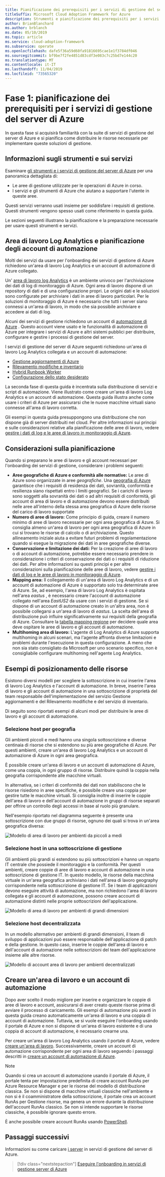 ```yaml
---
title: Pianificazione dei prerequisiti per i servizi di gestione del server di Azure
titleSuffix: Microsoft Cloud Adoption Framework for Azure
description: Strumenti e pianificazione dei prerequisiti per i servizi di gestione del server di Azure
author: BrianBlanchard
ms.author: brblanch
ms.date: 05/10/2019
ms.topic: article
ms.service: cloud-adoption-framework
ms.subservice: operate
ms.openlocfilehash: dafe5f36a59d60fa91816695cae1e1f3784df046
ms.sourcegitcommit: bf9be7f2fe4851d83cdf3e083c7c25bd7e144c20
ms.translationtype: MT
ms.contentlocale: it-IT
ms.lasthandoff: 11/04/2019
ms.locfileid: "73565320"
---
```

# <a name="phase-1-prerequisite-planning-for-azure-server-management-services"></a>Fase 1: pianificazione dei prerequisiti per i servizi di gestione del server di Azure

In questa fase si acquisirà familiarità con la suite di servizi di gestione del server di Azure e si pianifica come distribuire le risorse necessarie per implementare queste soluzioni di gestione.

## <a name="understand-the-tools-and-services"></a>Informazioni sugli strumenti e sui servizi

Esaminare [gli strumenti e i servizi di gestione del server di Azure](./tools-services.md) per una panoramica dettagliata di:

- Le aree di gestione utilizzate per le operazioni di Azure in corso.
- I servizi e gli strumenti di Azure che aiutano a supportare l'utente in queste aree.

Questi servizi verranno usati insieme per soddisfare i requisiti di gestione. Questi strumenti vengono spesso usati come riferimento in questa guida.

Le sezioni seguenti illustrano la pianificazione e la preparazione necessarie per usare questi strumenti e servizi.

## <a name="log-analytics-workspace-and-automation-account-planning"></a>Area di lavoro Log Analytics e pianificazione degli account di automazione

Molti dei servizi da usare per l'onboarding dei servizi di gestione di Azure richiedono un'area di lavoro Log Analytics e un account di automazione di Azure collegato.

Un' [area di lavoro log Analytics](https://docs.microsoft.com/azure/azure-monitor/learn/quick-create-workspace) è un ambiente univoco per l'archiviazione dei dati di log di monitoraggio di Azure. Ogni area di lavoro dispone di un repository di dati e di una configurazione propri. Le origini dati e le soluzioni sono configurate per archiviare i dati in aree di lavoro particolari. Per le soluzioni di monitoraggio di Azure è necessario che tutti i server siano connessi a un'area di lavoro, in modo che sia possibile archiviare e accedere ai dati di log.

Alcuni dei servizi di gestione richiedono un account di [automazione di Azure](https://docs.microsoft.com/azure/automation/automation-intro) . Questo account viene usato e le funzionalità di automazione di Azure per integrare i servizi di Azure e altri sistemi pubblici per distribuire, configurare e gestire i processi di gestione del server.

I servizi di gestione del server di Azure seguenti richiedono un'area di lavoro Log Analytics collegata e un account di automazione:

- [Gestione aggiornamenti di Azure](https://docs.microsoft.com/azure/automation/automation-update-management)
- [Rilevamento modifiche e inventario](https://docs.microsoft.com/azure/automation/change-tracking)
- [Hybrid Runbook Worker](https://docs.microsoft.com/azure/automation/automation-hybrid-runbook-worker)
- [Configurazione dello stato desiderato](https://docs.microsoft.com/azure/virtual-machines/extensions/dsc-overview)

La seconda fase di questa guida è incentrata sulla distribuzione di servizi e script di automazione. Viene illustrato come creare un'area di lavoro Log Analytics e un account di automazione. Questa guida illustra anche come usare i criteri di Azure per assicurarsi che le nuove macchine virtuali siano connesse all'area di lavoro corretta.

Gli esempi in questa guida presuppongono una distribuzione che non dispone già di server distribuiti nel cloud. Per altre informazioni sui principi e sulle considerazioni relative alla pianificazione delle aree di lavoro, vedere [gestire i dati di log e le aree di lavoro in monitoraggio di Azure](https://docs.microsoft.com/azure/azure-monitor/platform/manage-access).

## <a name="planning-considerations"></a>Considerazioni sulla pianificazione

Quando si preparano le aree di lavoro e gli account necessari per l'onboarding dei servizi di gestione, considerare i problemi seguenti:

- **Aree geografiche di Azure e conformità alle normative:** Le aree di Azure sono organizzate in aree *geografiche*. Una [geografia di Azure](https://azure.microsoft.com/global-infrastructure/geographies) garantisce che i requisiti di residenza dei dati, sovranità, conformità e resilienza siano rispettati entro i limiti geografici. Se i carichi di lavoro sono soggetti alla sovranità dei dati o ad altri requisiti di conformità, gli account di area di lavoro e di automazione devono essere distribuiti nelle aree all'interno della stessa area geografica di Azure delle risorse del carico di lavoro supportate
- **Numero di aree di lavoro:** Come principio di guida, creare il numero minimo di aree di lavoro necessarie per ogni area geografica di Azure. Si consiglia almeno un'area di lavoro per ogni area geografica di Azure in cui si trovano le risorse di calcolo o di archiviazione. Questo allineamento iniziale aiuta a evitare futuri problemi di regolamentazione quando si esegue la migrazione dei dati in aree geografiche diverse.
- **Conservazione e limitazione dei dati:** Per la creazione di aree di lavoro o di account di automazione, potrebbe essere necessario prendere in considerazione i criteri di conservazione dei dati o i requisiti di riduzione dei dati. Per altre informazioni su questi principi e per altre considerazioni sulla pianificazione delle aree di lavoro, vedere [gestire i dati di log e le aree di lavoro in monitoraggio di Azure](https://docs.microsoft.com/azure/azure-monitor/platform/manage-access).
- **Mapping area:** Il collegamento di un'area di lavoro Log Analytics e di un account di automazione di Azure è supportato solo tra determinate aree di Azure. Se, ad esempio, l'area di lavoro Log Analytics è ospitata nell'area *eastus* , è necessario creare l'account di automazione collegato nell'area *EastUS2* da usare con i servizi di gestione. Se si dispone di un account di automazione creato in un'altra area, non è possibile collegarsi a un'area di lavoro di *eastus*. La scelta dell'area di distribuzione può influire significativamente sui requisiti della geografia di Azure. Consultare la [tabella mapping regione](https://docs.microsoft.com/azure/automation/how-to/region-mappings) per decidere quale area deve ospitare le aree di lavoro e gli account di automazione.
- **Multihoming area di lavoro:** L'agente di Log Analytics di Azure supporta multihoming in alcuni scenari, ma l'agente affronta diverse limitazioni e problemi durante l'esecuzione in questa configurazione. A meno che non sia stato consigliato da Microsoft per uno scenario specifico, non è consigliabile configurare multihoming nell'agente Log Analytics.

## <a name="resource-placement-examples"></a>Esempi di posizionamento delle risorse

Esistono diversi modelli per scegliere la sottoscrizione in cui inserire l'area di lavoro Log Analytics e l'account di automazione. In breve, inserire l'area di lavoro e gli account di automazione in una sottoscrizione di proprietà del team responsabile dell'implementazione del servizio Gestione aggiornamenti e del Rilevamento modifiche e del servizio di inventario.

Di seguito sono riportati esempi di alcuni modi per distribuire le aree di lavoro e gli account di automazione.

### <a name="placement-by-geography"></a>Selezione host per geografia

Gli ambienti piccoli e medi hanno una singola sottoscrizione e diverse centinaia di risorse che si estendono su più aree geografiche di Azure. Per questi ambienti, creare un'area di lavoro Log Analytics e un account di automazione di Azure in ogni area geografica.

È possibile creare un'area di lavoro e un account di automazione di Azure, come una coppia, in ogni gruppo di risorse. Distribuire quindi la coppia nella geografia corrispondente alle macchine virtuali.

In alternativa, se i criteri di conformità dei dati non stabiliscono che le risorse risiedono in aree specifiche, è possibile creare una coppia per gestire tutte le macchine virtuali. Si consiglia inoltre di inserire le coppie dell'area di lavoro e dell'account di automazione in gruppi di risorse separati per offrire un controllo degli accessi in base al ruolo più granulare.

Nell'esempio riportato nel diagramma seguente è presente una sottoscrizione con due gruppi di risorse, ognuno dei quali si trova in un'area geografica diversa:

![Modello di area di lavoro per ambienti da piccoli a medi](./media/workspace-model-small.png)

### <a name="placement-in-a-management-subscription"></a>Selezione host in una sottoscrizione di gestione

Gli ambienti più grandi si estendono su più sottoscrizioni e hanno un reparto IT centrale che possiede il monitoraggio e la conformità. Per questi ambienti, creare coppie di aree di lavoro e account di automazione in una sottoscrizione di gestione IT. In questo modello, le risorse della macchina virtuale in un'area geografica archiviano i dati nell'area di lavoro geography corrispondente nella sottoscrizione di gestione IT. Se i team di applicazioni devono eseguire attività di automazione, ma non richiedono l'area di lavoro collegata e gli account di automazione, possono creare account di automazione distinti nelle proprie sottoscrizioni dell'applicazione.

![Modello di area di lavoro per ambienti di grandi dimensioni](./media/workspace-model-large.png)

### <a name="decentralized-placement"></a>Selezione host decentralizzata

In un modello alternativo per ambienti di grandi dimensioni, il team di sviluppo di applicazioni può essere responsabile dell'applicazione di patch e della gestione. In questo caso, inserire le coppie dell'area di lavoro e dell'account di automazione nelle sottoscrizioni del team dell'applicazione insieme alle altre risorse.

  ![Modello di account area di lavoro per ambienti decentralizzati](./media/workspace-model-decentralized.png)

## <a name="create-a-workspace-and-automation-account"></a>Creare un'area di lavoro e un account di automazione

Dopo aver scelto il modo migliore per inserire e organizzare le coppie di aree di lavoro e account, assicurarsi di aver creato queste risorse prima di avviare il processo di caricamento. Gli esempi di automazione più avanti in questa guida creano automaticamente un'area di lavoro e una coppia di account di automazione. Tuttavia, se si vuole eseguire l'onboarding usando il portale di Azure e non si dispone di un'area di lavoro esistente e di una coppia di account di automazione, è necessario crearne una.

Per creare un'area di lavoro Log Analytics usando il portale di Azure, vedere [creare un'area di lavoro](https://docs.microsoft.com/azure/azure-monitor/learn/quick-create-workspace#create-a-workspace). Successivamente, creare un account di automazione corrispondente per ogni area di lavoro seguendo i passaggi descritti in [creare un account di automazione di Azure](https://docs.microsoft.com/azure/automation/automation-quickstart-create-account).

> [!NOTE]
> Quando si crea un account di automazione usando il portale di Azure, il portale tenta per impostazione predefinita di creare account RunAs per Azure Resource Manager e per le risorse del modello di distribuzione classica. Se non si dispone di macchine virtuali classiche nell'ambiente e non si è il coamministratore della sottoscrizione, il portale crea un account RunAs per Gestione risorse, ma genera un errore durante la distribuzione dell'account RunAs classico. Se non si intende supportare le risorse classiche, è possibile ignorare questo errore.
>
> È anche possibile creare account RunAs usando [PowerShell](https://docs.microsoft.com/azure/automation/manage-runas-account#create-run-as-account-using-powershell).

## <a name="next-steps"></a>Passaggi successivi

Informazioni su come caricare [i server](./onboarding-overview.md) in servizi di gestione del server di Azure.

> [!div class="nextstepaction"]
> [Eseguire l'onboarding in servizi di gestione server di Azure](./onboarding-overview.md)
